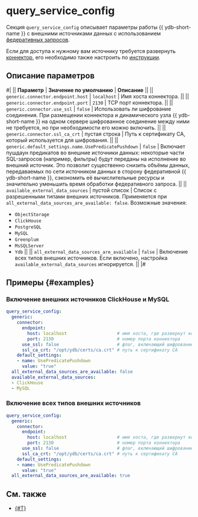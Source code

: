 # query_service_config

Секция `query_service_config` описывает параметры работы {{ ydb-short-name }} с внешними источниками данных с использованием [федеративных запросов](../../concepts/federated_query/index.md).

Если для доступа к нужному вам источнику требуется развернуть [коннектор](../../concepts/federated_query/architecture.md#connectors), его необходимо также настроить по [инструкции](../../devops/deployment-options/manual/federated-queries/connector-deployment.md).

## Описание параметров

#|
|| **Параметр** | **Значение по умолчанию** | **Описание**  ||
|| `generic.connector.endpoint.host`
| `localhost`
|  Имя хоста коннектора.
||
|| `generic.connector.endpoint.port`
| `2130`
| TCP порт коннектора.
||
|| `generic.connector.use_ssl`
| `false`
| Использовать ли шифрование соединения. При размещении коннектора и динамического узла {{ ydb-short-name }} на одном сервере шифрованное соединение между ними не требуется, но при необходимости его можно включить.
||
|| `generic.connector.ssl_ca_crt`
| пустая строка
| Путь к сертификату CA, который используется для шифрования.
||
|| `generic.default_settings.name.UsePredicatePushdown`
| `false`
| Включает пушдаун предикатов во внешние источники данных: некоторые части SQL-запросов (например, фильтры) будут переданы на исполнение во внешний источник. Это позволит существенно снизить объёмы данных, передаваемых по сети источником данных в сторону федеративной {{ ydb-short-name }}, сэкономить её вычислительные ресурсы и значительно уменьшить время обработки федеративного запроса.
||
|| `available_external_data_sources`
| пустой список
| Список с разрешенными типами внешних источников. Применяется при `all_external_data_sources_are_available: false`. Возможные значения: 
* `ObjectStorage`
* `ClickHouse`
* `PostgreSQL`
* `MySQL`
* `Greenplum`
* `MsSQLServer`
* `Ydb`
||
|| `all_external_data_sources_are_available`
| `false`
| Включение всех типов внешних источников. Если включено, настройка `available_external_data_sources` игнорируется.
||
|#

## Примеры {#examples} 

### Включение внешних источников ClickHouse и MySQL

```yaml
query_service_config:
  generic:
    connector:
      endpoint:
        host: localhost                   # имя хоста, где развернут коннектор
        port: 2130                        # номер порта коннектора
      use_ssl: false                      # флаг, включающий шифрование соединений
      ssl_ca_crt: "/opt/ydb/certs/ca.crt" # путь к сертификату CA
    default_settings:
    - name: UsePredicatePushdown
      value: "true"
  all_external_data_sources_are_available: false
  available_external_data_sources:
  - ClickHouse
  - MySQL
```

### Включение всех типов внешних источников

```yaml
query_service_config:
  generic:
    connector:
      endpoint:
        host: localhost                   # имя хоста, где развернут коннектор
        port: 2130                        # номер порта коннектора
      use_ssl: false                      # флаг, включающий шифрование соединений
      ssl_ca_crt: "/opt/ydb/certs/ca.crt" # путь к сертификату CA
    default_settings:
    - name: UsePredicatePushdown
      value: "true"
  all_external_data_sources_are_available: true
```

## См. также

- [{#T}](../../devops/deployment-options/manual/federated-queries/index.md)
